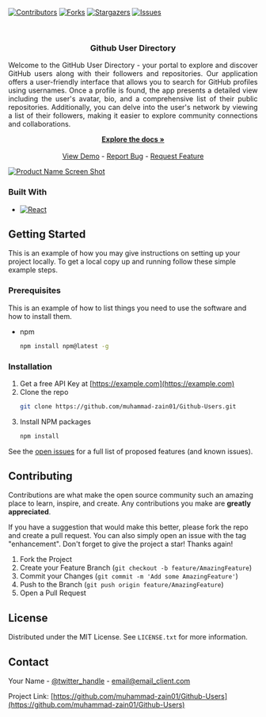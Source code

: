[![Contributors][contributors-shield]][contributors-url]
[![Forks][forks-shield]][forks-url]
[![Stargazers][stars-shield]][stars-url]
[![Issues][issues-shield]][issues-url]

<!-- PROJECT LOGO -->
<br />
<div align="center">

<h3 align="center">Github User Directory</h3>
  <p align="center" style="text-align: justify;">
    Welcome to the GitHub User Directory - your portal to explore and discover GitHub users along with their followers and repositories. Our application offers a user-friendly interface that allows you to search for GitHub profiles using usernames. Once a profile is found, the app presents a detailed view including the user's avatar, bio, and a comprehensive list of their public repositories. Additionally, you can delve into the user's network by viewing a list of their followers, making it easier to explore community connections and collaborations.
  </p>
    <a href="https://github.com/muhammad-zain01/Github-Users"><strong>Explore the docs »</strong></a>
    <br />
    <br />
    <a href="https://muhammad-zain01.github.io/Github-Users/">View Demo</a>
    -
    <a href="https://github.com/muhammad-zain01/Github-Users/issues">Report Bug</a>
    -
    <a href="https://github.com/muhammad-zain01/Github-Users/issues">Request Feature</a>
    <br />
</div>


[![Product Name Screen Shot][product-screenshot]](https://example.com)

### Built With

<!-- * [![Next][Next.js]][Next-url] -->
* [![React][React.js]][React-url]
<!-- * [![Vue][Vue.js]][Vue-url] -->
<!-- * [![Angular][Angular.io]][Angular-url] -->
<!-- * [![Svelte][Svelte.dev]][Svelte-url] -->
<!-- * [![Laravel][Laravel.com]][Laravel-url] -->
<!-- * [![Bootstrap][Bootstrap.com]][Bootstrap-url] -->
<!-- * [![JQuery][JQuery.com]][JQuery-url] -->

## Getting Started

This is an example of how you may give instructions on setting up your project locally.
To get a local copy up and running follow these simple example steps.

### Prerequisites

This is an example of how to list things you need to use the software and how to install them.
* npm
  ```sh
  npm install npm@latest -g
  ```

### Installation

1. Get a free API Key at [https://example.com](https://example.com)
2. Clone the repo
   ```sh
   git clone https://github.com/muhammad-zain01/Github-Users.git
   ```
3. Install NPM packages
   ```sh
   npm install
   ```
<!-- 4. Enter your API in `config.js`
   ```js
   const API_KEY = 'ENTER YOUR API';
   ``` -->
See the [open issues](https://github.com/muhammad-zain01/Github-Users/issues) for a full list of proposed features (and known issues).




<!-- CONTRIBUTING -->
## Contributing

Contributions are what make the open source community such an amazing place to learn, inspire, and create. Any contributions you make are **greatly appreciated**.

If you have a suggestion that would make this better, please fork the repo and create a pull request. You can also simply open an issue with the tag "enhancement".
Don't forget to give the project a star! Thanks again!

1. Fork the Project
2. Create your Feature Branch (`git checkout -b feature/AmazingFeature`)
3. Commit your Changes (`git commit -m 'Add some AmazingFeature'`)
4. Push to the Branch (`git push origin feature/AmazingFeature`)
5. Open a Pull Request




<!-- LICENSE -->
## License

Distributed under the MIT License. See `LICENSE.txt` for more information.




<!-- CONTACT -->
## Contact

Your Name - [@twitter_handle](https://twitter.com/twitter_handle) - email@email_client.com

Project Link: [https://github.com/muhammad-zain01/Github-Users](https://github.com/muhammad-zain01/Github-Users)


[contributors-shield]: https://img.shields.io/github/contributors/muhammad-zain01/Github-Users.svg?style=for-the-badge
[contributors-url]: https://github.com/muhammad-zain01/Github-Users/graphs/contributors
[forks-shield]: https://img.shields.io/github/forks/muhammad-zain01/Github-Users.svg?style=for-the-badge
[forks-url]: https://github.com/muhammad-zain01/Github-Users/network/members
[stars-shield]: https://img.shields.io/github/stars/muhammad-zain01/Github-Users.svg?style=for-the-badge
[stars-url]: https://github.com/muhammad-zain01/Github-Users/stargazers
[issues-shield]: https://img.shields.io/github/issues/muhammad-zain01/Github-Users.svg?style=for-the-badge
[issues-url]: https://github.com/muhammad-zain01/Github-Users/issues
[license-shield]: https://img.shields.io/github/license/muhammad-zain01/Github-Users.svg?style=for-the-badge
[license-url]: https://github.com/muhammad-zain01/Github-Users/blob/master/LICENSE.txt
[linkedin-shield]: https://img.shields.io/badge/-LinkedIn-black.svg?style=for-the-badge&logo=linkedin&colorB=555
[linkedin-url]: https://linkedin.com/in/linkedin_username
[product-screenshot]: https://raw.githubusercontent.com/Muhammad-Zain01/Github-Users/main/preview.png
[Next.js]: https://img.shields.io/badge/next.js-000000?style=for-the-badge&logo=nextdotjs&logoColor=white
[Next-url]: https://nextjs.org/
[React.js]: https://img.shields.io/badge/React-4A4A55?style=for-the-badge&logo=react&logoColor=white
[React-url]: https://reactjs.org/
[Vue.js]: https://img.shields.io/badge/Vue.js-35495E?style=for-the-badge&logo=vuedotjs&logoColor=4FC08D
[Vue-url]: https://vuejs.org/
[Angular.io]: https://img.shields.io/badge/Angular-DD0031?style=for-the-badge&logo=angular&logoColor=white
[Angular-url]: https://angular.io/
[Svelte.dev]: https://img.shields.io/badge/Svelte-4A4A55?style=for-the-badge&logo=svelte&logoColor=FF3E00
[Svelte-url]: https://svelte.dev/
[Laravel.com]: https://img.shields.io/badge/Laravel-FF2D20?style=for-the-badge&logo=laravel&logoColor=white
[Laravel-url]: https://laravel.com
[Bootstrap.com]: https://img.shields.io/badge/Bootstrap-563D7C?style=for-the-badge&logo=bootstrap&logoColor=white
[Bootstrap-url]: https://getbootstrap.com
[JQuery.com]: https://img.shields.io/badge/jQuery-0769AD?style=for-the-badge&logo=jquery&logoColor=white
[JQuery-url]: https://jquery.com 
